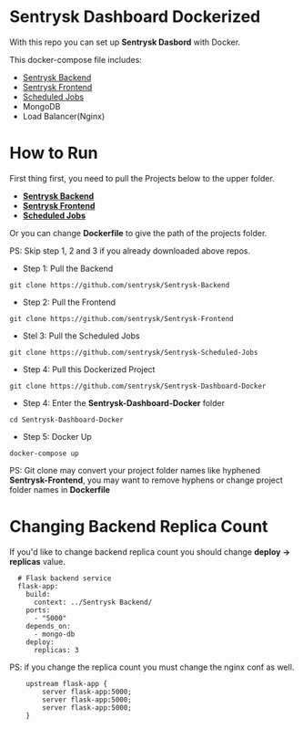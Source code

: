 # Sentrysk Dashboard Dockerized
With this repo you can set up **Sentrysk Dasbord** with Docker.

This docker-compose file includes:
- [Sentrysk Backend](https://github.com/sentrysk/Sentrysk-Backend)
- [Sentrysk Frontend](https://github.com/sentrysk/Sentrysk-Frontend)
- [Scheduled Jobs](https://github.com/sentrysk/Sentrysk-Scheduled-Jobs)
- MongoDB
- Load Balancer(Nginx)

# How to Run
First thing first, you need to pull the Projects below to the upper folder. 

- **[Sentrysk Backend](https://github.com/sentrysk/Sentrysk-Backend)**
- **[Sentrysk Frontend](https://github.com/sentrysk/Sentrysk-Frontend)** 
- **[Scheduled Jobs](https://github.com/sentrysk/Sentrysk-Scheduled-Jobs)**

Or you can change **Dockerfile** to give the path of the projects folder.

PS: Skip step 1, 2 and 3 if you already downloaded above repos.

- Step 1: Pull the Backend
```
git clone https://github.com/sentrysk/Sentrysk-Backend
```

- Step 2: Pull the Frontend
```
git clone https://github.com/sentrysk/Sentrysk-Frontend
```

- Stel 3: Pull the Scheduled Jobs
```
git clone https://github.com/sentrysk/Sentrysk-Scheduled-Jobs
```

- Step 4: Pull this Dockerized Project
```
git clone https://github.com/sentrysk/Sentrysk-Dashboard-Docker
```

- Step 4: Enter the **Sentrysk-Dashboard-Docker** folder
```
cd Sentrysk-Dashboard-Docker
```

- Step 5: Docker Up
```
docker-compose up
```
PS: Git clone may convert your project folder names like hyphened **Sentrysk-Frontend**, you may want to remove hyphens or change project folder names in **Dockerfile**

# Changing Backend Replica Count
If you'd like to change backend replica count you should change **deploy -> replicas** value.
```
  # Flask backend service
  flask-app:
    build:
      context: ../Sentrysk Backend/
    ports:
      - "5000"
    depends_on:
      - mongo-db
    deploy:
      replicas: 3
```

PS: if you change the replica count you must change the nginx conf as well.
```
    upstream flask-app {
        server flask-app:5000;
        server flask-app:5000;
        server flask-app:5000;
    }
```
